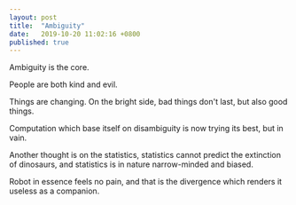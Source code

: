 ```yaml
---
layout: post
title:  "Ambiguity"
date:   2019-10-20 11:02:16 +0800
published: true
---
```

Ambiguity is the core. 

People are both kind and evil.

Things are changing. On the bright side, bad things don't last, but also good things.

Computation which base itself on disambiguity is now trying its best, but in vain.

Another thought is on the statistics, statistics cannot predict the extinction of dinosaurs, and statistics is in nature narrow-minded and biased.

Robot in essence feels no pain, and that is the divergence which renders it useless as a companion.

